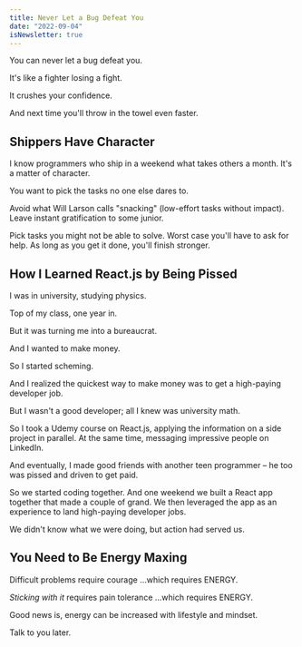 ```yaml
---
title: Never Let a Bug Defeat You
date: "2022-09-04"
isNewsletter: true
---
```


You can never let a bug defeat you.

It's like a fighter losing a fight.

It crushes your confidence.

And next time you'll throw in the towel even faster.

## Shippers Have Character

I know programmers who ship in a weekend what takes others a month. It's a matter of character.

You want to pick the tasks no one else dares to.

Avoid what Will Larson calls "snacking" (low-effort tasks without impact). Leave instant gratification to some junior.

Pick tasks you might not be able to solve. Worst case you'll have to ask for help. As long as you get it done, you'll finish stronger.

## How I Learned React.js by Being Pissed

I was in university, studying physics.

Top of my class, one year in.

But it was turning me into a bureaucrat.

And I wanted to make money.

So I started scheming.

And I realized the quickest way to make money was to get a high-paying developer job.

But I wasn't a good developer; all I knew was university math.

So I took a Udemy course on React.js, applying the information on a side project in parallel. At the same time, messaging impressive people on LinkedIn.

And eventually, I made good friends with another teen programmer – he too was pissed and driven to get paid.

So we started coding together. And one weekend we built a React app together that made a couple of grand. We then leveraged the app as an experience to land high-paying developer jobs.

We didn't know what we were doing, but action had served us.

## You Need to Be Energy Maxing

Difficult problems require courage ...which requires ENERGY.

*Sticking with it* requires pain tolerance ...which requires ENERGY.

Good news is, energy can be increased with lifestyle and mindset.

Talk to you later.
